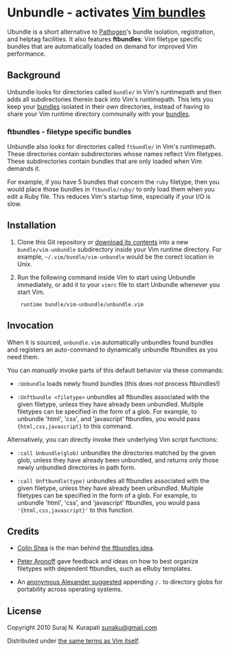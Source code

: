 # Unbundle - activates [Vim bundles][bundles]

Ubundle is a short alternative to [Pathogen]'s bundle isolation, registration,
and helptag facilities.  It also features **ftbundles**: Vim filetype specific
bundles that are automatically loaded on demand for improved Vim performance.

## Background

Unbundle looks for directories called `bundle/` in Vim's runtimepath and then
adds all subdirectories therein back into Vim's runtimepath.  This lets you
keep your [bundles] isolated in their own directories, instead of having to
share your Vim runtime directory communally with your [bundles].

### ftbundles - filetype specific bundles

Unbundle also looks for directories called `ftbundle/` in Vim's runtimepath.
These directories contain subdirectories whose names reflect Vim filetypes.
These subdirectories contain bundles that are only loaded when Vim demands it.

For example, if you have 5 bundles that concern the `ruby` filetype, then you
would place those bundles in `ftbundle/ruby/` to only load them when you edit
a Ruby file.  This reduces Vim's startup time, especially if your I/O is slow.

## Installation

1. Clone this Git repository or [download its contents][download] into a new
   `bundle/vim-unbundle` subdirectory inside your Vim runtime directory.  For
   example, `~/.vim/bundle/vim-unbundle` would be the corect location in Unix.

2. Run the following command inside Vim to start using Unbundle immediately,
   or add it to your `vimrc` file to start Unbundle whenever you start Vim.

        runtime bundle/vim-unbundle/unbundle.vim

## Invocation

When it is sourced, `unbundle.vim` automatically unbundles found bundles and
registers an auto-command to dynamically unbundle ftbundles as you need them.

You can *manually* invoke parts of this default behavior via these commands:

* `:Unbundle` loads newly found bundles (this does *not* process ftbundles!)

* `:Unftbundle <filetype>`
  unbundles all ftbundles associated with the given filetype, unless they
  have already been unbundled.  Multiple filetypes can be specified in the
  form of a glob.  For example, to unbundle 'html', 'css', and 'javascript'
  ftbundles, you would pass `{html,css,javascript}` to this command.

Alternatively, you can directly invoke their underlying Vim script functions:

* `:call Unbundle(glob)`
  unbundles the directories matched by the given glob,
  unless they have already been unbundled, and returns
  only those newly unbundled directories in path form.

* `:call Unftbundle(type)`
  unbundles all ftbundles associated with the given filetype, unless they
  have already been unbundled.  Multiple filetypes can be specified in the
  form of a glob.  For example, to unbundle 'html', 'css', and 'javascript'
  ftbundles, you would pass `'{html,css,javascript}'` to this function.

## Credits

* [Colin Shea](https://github.com/evaryont) is the man behind [the ftbundles
  idea](https://github.com/sunaku/vim-unbundle/issues/2).

* [Peter Aronoff](http://ithaca.arpinum.org) gave feedback and ideas on how to
  best organize filetypes with dependent ftbundles, such as eRuby templates.

* An [anonymous Alexander suggested](
  http://snk.tuxfamily.org/log/vim-script-management-system.html#IDComment98711660)
  appending `/.` to directory globs for portability across operating systems.

## License

Copyright 2010 Suraj N. Kurapati <sunaku@gmail.com>

Distributed under [the same terms as Vim itself][license].

[Pathogen]: https://github.com/tpope/vim-pathogen
[bundles]: http://www.vim.org/scripts/
[license]: http://vimdoc.sourceforge.net/htmldoc/uganda.html#license
[download]: https://github.com/sunaku/vim-unbundle/downloads
